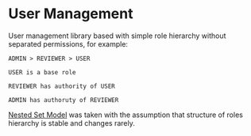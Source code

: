 # User Management

User management library based with simple role hierarchy without separated permissions, for example:

    ADMIN > REVIEWER > USER

    USER is a base role

    REVIEWER has authority of USER

    ADMIN has authoruty of REVIEWER
    
[Nested Set Model](https://en.wikipedia.org/wiki/Nested_set_model)  was taken with the assumption that structure of roles hierarchy is stable and changes rarely.
